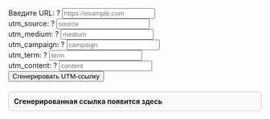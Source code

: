 ﻿<div class="utm-generator">
  <form id="utm-generator">
    <div class="input-group">
      <label for="url">Введите URL: 
        <span class="tooltip" title="Полный адрес страницы, на которую будет вести ссылка.">?</span>
      </label>
      <input type="text" id="url" placeholder="https://example.com" required>
    </div>
    <div class="input-group">
      <label for="utm_source">utm_source: 
        <span class="tooltip" title="Источник трафика (например, google, newsletter).">?</span>
      </label>
      <input type="text" id="utm_source" placeholder="source" required>
    </div>
    <div class="input-group">
      <label for="utm_medium">utm_medium: 
        <span class="tooltip" title="Тип трафика (например, cpc, email).">?</span>
      </label>
      <input type="text" id="utm_medium" placeholder="medium" required>
    </div>
    <div class="input-group">
      <label for="utm_campaign">utm_campaign: 
        <span class="tooltip" title="Название кампании для отслеживания.">?</span>
      </label>
      <input type="text" id="utm_campaign" placeholder="campaign" required>
    </div>
    <div class="input-group">
      <label for="utm_term">utm_term: 
        <span class="tooltip" title="Ключевые слова для платных поисковых объявлений.">?</span>
      </label>
      <input type="text" id="utm_term" placeholder="term">
    </div>
    <div class="input-group">
      <label for="utm_content">utm_content: 
        <span class="tooltip" title="Используется для различия похожих объявлений.">?</span>
      </label>
      <input type="text" id="utm_content" placeholder="content">
    </div>
    <button type="submit">Сгенерировать UTM-ссылку</button>
  </form>
  
  <!-- Блок для вывода сгенерированной ссылки -->
  <div id="generated-link" style="margin-top: 20px; padding: 10px; border: 1px solid #ccc; border-radius: 5px; background-color: #f9f9f9;">
    <strong>Сгенерированная ссылка появится здесь</strong>
  </div>
</div>


<script>
  document.getElementById('utm-generator').addEventListener('submit', function(e) {
    e.preventDefault(); // Предотвращаем стандартное поведение формы
    
    // Получаем значения из полей
    const url = document.getElementById('url').value;
    const utmSource = document.getElementById('utm_source').value;
    const utmMedium = document.getElementById('utm_medium').value;
    const utmCampaign = document.getElementById('utm_campaign').value;
    const utmTerm = document.getElementById('utm_term').value;
    const utmContent = document.getElementById('utm_content').value;


    // Проверяем, что обязательные поля заполнены
    if (!url || !utmSource || !utmMedium || !utmCampaign) {
      alert('Пожалуйста, заполните все обязательные поля!');
      return;
    }


    // Формируем UTM-ссылку
    let utmLink = `${url}?utm_source=${encodeURIComponent(utmSource)}&utm_medium=${encodeURIComponent(utmMedium)}&utm_campaign=${encodeURIComponent(utmCampaign)}`;
    
    if (utmTerm) {
      utmLink += `&utm_term=${encodeURIComponent(utmTerm)}`;
    }
    
    if (utmContent) {
      utmLink += `&utm_content=${encodeURIComponent(utmContent)}`;
    }


    // Выводим сгенерированную ссылку в блок #generated-link
    document.getElementById('generated-link').innerHTML = `<strong>Сгенерированная ссылка:</strong><br><textarea id="generated-link-text" style="width: 100%; height: 100px; padding: 10px; border: 1px solid #ccc; border-radius: 5px;" readonly>${utmLink}</textarea>`;
  });
</script>